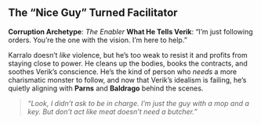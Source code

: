 ## The “Nice Guy” Turned Facilitator

**Corruption Archetype**: _The Enabler_
**What He Tells Verik**: “I’m just following orders. You’re the one with the vision. I’m here to help.”

Karralo doesn’t _like_ violence, but he’s too weak to resist it and profits from staying close to power. He cleans up the bodies, books the contracts, and soothes Verik’s conscience. He’s the kind of person who _needs_ a more charismatic monster to follow, and now that Verik’s idealism is failing, he’s quietly aligning with **Parns** and **Baldrago** behind the scenes.

> _“Look, I didn’t ask to be in charge. I’m just the guy with a mop and a key. But don’t act like meat doesn’t need a butcher.”_